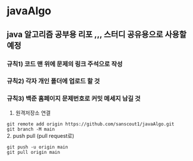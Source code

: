 # javaAlgo

## java 알고리즘 공부용 리포 ,,, 스터디 공유용으로 사용할 예정
### 규칙1) 코드 맨 위에 문제의 링크 주석으로 작성
### 규칙2) 각자 개인 폴더에 업로드 할 것
### 규칙3) 백준 홈페이지 문제번호로 커밋 메세지 남길 것


1. 원격저장소 연결

  ``git remote add origin https://github.com/sanscout1/javaAlgo.git``<br>
   ``git branch -M main``
<br>
2. push pull (pull request로)

``git push -u origin main``<br>``git pull origin main``
